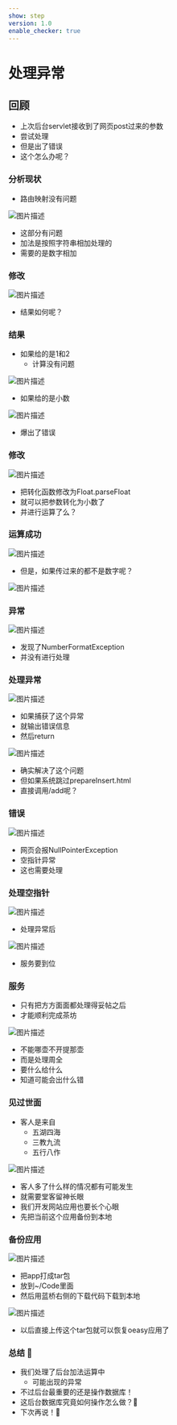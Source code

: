 ```yaml
---
show: step
version: 1.0
enable_checker: true
---
```


# 处理异常
## 回顾

- 上次后台servlet接收到了网页post过来的参数
- 尝试处理
- 但是出了错误
- 这个怎么办呢？

### 分析现状

- 路由映射没有问题

![图片描述](https://doc.shiyanlou.com/courses/uid1190679-20220521-1653098129262)

- 这部分有问题
- 加法是按照字符串相加处理的
- 需要的是数字相加

### 修改

![图片描述](https://doc.shiyanlou.com/courses/uid1190679-20220521-1653098185266)

- 结果如何呢？

### 结果

- 如果给的是1和2
	- 计算没有问题

![图片描述](https://doc.shiyanlou.com/courses/uid1190679-20220521-1653098276527)

- 如果给的是小数

![图片描述](https://doc.shiyanlou.com/courses/uid1190679-20220521-1653098351536)

- 爆出了错误

### 修改

![图片描述](https://doc.shiyanlou.com/courses/uid1190679-20220521-1653098492684)

- 把转化函数修改为Float.parseFloat
- 就可以把参数转化为小数了
- 并进行运算了么？

### 运算成功

![图片描述](https://doc.shiyanlou.com/courses/uid1190679-20220521-1653098500250)

- 但是，如果传过来的都不是数字呢？

![图片描述](https://doc.shiyanlou.com/courses/uid1190679-20220521-1653098564698)

### 异常 

![图片描述](https://doc.shiyanlou.com/courses/uid1190679-20220521-1653099430265)

- 发现了NumberFormatException
- 并没有进行处理

### 处理异常

![图片描述](https://doc.shiyanlou.com/courses/uid1190679-20220521-1653099414228)

- 如果捕获了这个异常
- 就输出错误信息
- 然后return

![图片描述](https://doc.shiyanlou.com/courses/uid1190679-20220521-1653099523193)

- 确实解决了这个问题
- 但如果系统跳过prepareInsert.html
- 直接调用/add呢？

### 错误

![图片描述](https://doc.shiyanlou.com/courses/uid1190679-20220521-1653099589661)

- 网页会报NullPointerException
- 空指针异常
- 这也需要处理

### 处理空指针

![图片描述](https://doc.shiyanlou.com/courses/uid1190679-20220521-1653099792110)

- 处理异常后

![图片描述](https://doc.shiyanlou.com/courses/uid1190679-20220521-1653099809896)

- 服务要到位

### 服务

- 只有把方方面面都处理得妥帖之后
- 才能顺利完成茶坊

![图片描述](https://doc.shiyanlou.com/courses/uid1190679-20220509-1652111049032)

- 不能哪壶不开提那壶
- 而是处理周全
- 要什么给什么
- 知道可能会出什么错

### 见过世面

- 客人是来自
	- 五湖四海
	- 三教九流
	- 五行八作

![图片描述](https://doc.shiyanlou.com/courses/uid1190679-20220521-1653100275471)

- 客人多了什么样的情况都有可能发生
- 就需要堂客留神长眼
- 我们开发网站应用也要长个心眼
- 先把当前这个应用备份到本地

### 备份应用

![图片描述](https://doc.shiyanlou.com/courses/uid1190679-20220717-1658017397095)

- 把app打成tar包
- 放到~/Code里面
- 然后用蓝桥右侧的下载代码下载到本地

![图片描述](https://doc.shiyanlou.com/courses/uid1190679-20220717-1658017442230)

- 以后直接上传这个tar包就可以恢复oeasy应用了

### 总结 🤨
- 我们处理了后台加法运算中
	- 可能出现的异常
- 不过后台最重要的还是操作数据库！
- 这后台数据库究竟如何操作怎么做？🤔
- 下次再说！👋
